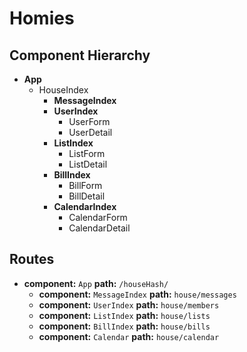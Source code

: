 # Homies

## Component Hierarchy

* **App**
  * HouseIndex
    * **MessageIndex**
    * **UserIndex**
      * UserForm
      * UserDetail
    * **ListIndex**
      * ListForm
      * ListDetail
    * **BillIndex**
      * BillForm
      * BillDetail
    * **CalendarIndex**
      * CalendarForm
      * CalendarDetail

## Routes

* **component:** `App` **path:** `/houseHash/`
  * **component:** `MessageIndex` **path:** `house/messages`
  * **component:** `UserIndex` **path:** `house/members`
  * **component:** `ListIndex` **path:** `house/lists`
  * **component:** `BillIndex` **path:** `house/bills`
  * **component:** `Calendar` **path:** `house/calendar`
